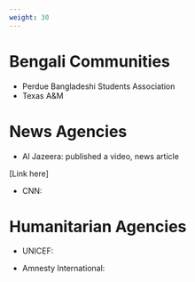 ```yaml
---
weight: 30
---
```


# Bengali Communities

- Perdue Bangladeshi Students Association
- Texas A&M

# News Agencies

- Al Jazeera: published a video, news article

[Link here]

- CNN: 


# Humanitarian Agencies

- UNICEF: 

- Amnesty International: 


